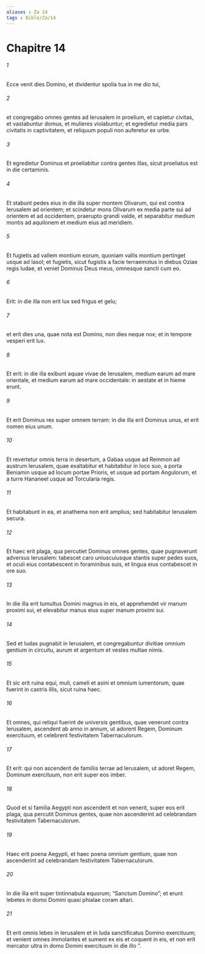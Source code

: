 ```yaml
---
aliases : Za 14
tags : Bible/Za/14
---
```


# Chapitre 14

###### 1
Ecce venit dies Domino, et dividentur spolia tua in me dio tui, 
###### 2
et congregabo omnes gentes ad Ierusalem in proelium, et capietur civitas, et vastabuntur domus, et mulieres violabuntur; et egredietur media pars civitatis in captivitatem, et reliquum populi non auferetur ex urbe. 
###### 3
Et egredietur Dominus et proeliabitur contra gentes illas, sicut proeliatus est in die certaminis. 
###### 4
Et stabunt pedes eius in die illa super montem Olivarum, qui est contra Ierusalem ad orientem; et scindetur mons Olivarum ex media parte sui ad orientem et ad occidentem, praerupto grandi valde, et separabitur medium montis ad aquilonem et medium eius ad meridiem. 
###### 5
Et fugietis ad vallem montium eorum, quoniam vallis montium pertinget usque ad Iasol; et fugietis, sicut fugistis a facie terraemotus in diebus Oziae regis Iudae, et veniet Dominus Deus meus, omnesque sancti cum eo.
###### 6
Erit: in die illa non erit lux sed frigus et gelu; 
###### 7
et erit dies una, quae nota est Domino, non dies neque nox; et in tempore vesperi erit lux. 
###### 8
Et erit: in die illa exibunt aquae vivae de Ierusalem, medium earum ad mare orientale, et medium earum ad mare occidentale: in aestate et in hieme erunt. 
###### 9
Et erit Dominus rex super omnem terram: in die illa erit Dominus unus, et erit nomen eius unum.
###### 10
Et revertetur omnis terra in desertum, a Gabaa usque ad Remmon ad austrum Ierusalem, quae exaltabitur et habitabitur in loco suo, a porta Beniamin usque ad locum portae Prioris, et usque ad portam Angulorum, et a turre Hananeel usque ad Torcularia regis. 
###### 11
Et habitabunt in ea, et anathema non erit amplius; sed habitabitur Ierusalem secura.
###### 12
Et haec erit plaga, qua percutiet Dominus omnes gentes, quae pugnaverunt adversus Ierusalem: tabescet caro uniuscuiusque stantis super pedes suos, et oculi eius contabescent in foraminibus suis, et lingua eius contabescet in ore suo. 
###### 13
In die illa erit tumultus Domini magnus in eis, et apprehendet vir manum proximi sui, et elevabitur manus eius super manum proximi sui. 
###### 14
Sed et Iudas pugnabit in Ierusalem, et congregabuntur divitiae omnium gentium in circuitu, aurum et argentum et vestes multae nimis. 
###### 15
Et sic erit ruina equi, muli, cameli et asini et omnium iumentorum, quae fuerint in castris illis, sicut ruina haec.
###### 16
Et omnes, qui reliqui fuerint de universis gentibus, quae venerunt contra Ierusalem, ascendent ab anno in annum, ut adorent Regem, Dominum exercituum, et celebrent festivitatem Tabernaculorum. 
###### 17
Et erit: qui non ascenderit de familiis terrae ad Ierusalem, ut adoret Regem, Dominum exercituum, non erit super eos imber. 
###### 18
Quod et si familia Aegypti non ascenderit et non venerit, super eos erit plaga, qua percutit Dominus gentes, quae non ascenderint ad celebrandam festivitatem Tabernaculorum. 
###### 19
Haec erit poena Aegypti, et haec poena omnium gentium, quae non ascenderint ad celebrandam festivitatem Tabernaculorum. 
###### 20
In die illa erit super tintinnabula equorum; “Sanctum Domino”; et erunt lebetes in domo Domini quasi phialae coram altari. 
###### 21
Et erit omnis lebes in Ierusalem et in Iuda sanctificatus Domino exercituum; et venient omnes immolantes et sument ex eis et coquent in eis, et non erit mercator ultra in domo Domini exercituum in die illo ”.
